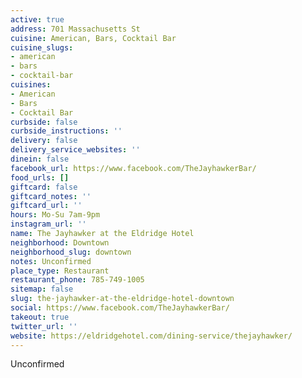 ```yaml
---
active: true
address: 701 Massachusetts St
cuisine: American, Bars, Cocktail Bar
cuisine_slugs:
- american
- bars
- cocktail-bar
cuisines:
- American
- Bars
- Cocktail Bar
curbside: false
curbside_instructions: ''
delivery: false
delivery_service_websites: ''
dinein: false
facebook_url: https://www.facebook.com/TheJayhawkerBar/
food_urls: []
giftcard: false
giftcard_notes: ''
giftcard_url: ''
hours: Mo-Su 7am-9pm
instagram_url: ''
name: The Jayhawker at the Eldridge Hotel
neighborhood: Downtown
neighborhood_slug: downtown
notes: Unconfirmed
place_type: Restaurant
restaurant_phone: 785-749-1005
sitemap: false
slug: the-jayhawker-at-the-eldridge-hotel-downtown
social: https://www.facebook.com/TheJayhawkerBar/
takeout: true
twitter_url: ''
website: https://eldridgehotel.com/dining-service/thejayhawker/
---
```


Unconfirmed